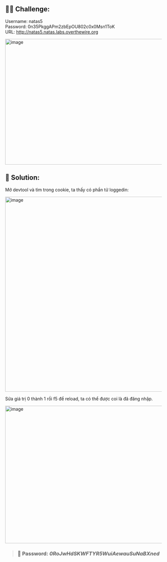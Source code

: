 ## 🕵️‍♂️ Challenge:
Username: natas5  
Password: 0n35PkggAPm2zbEpOU802c0x0Msn1ToK  
URL: http://natas5.natas.labs.overthewire.org  

<img width="1096" height="403" alt="image" src="https://github.com/user-attachments/assets/12a4f2eb-66b3-4cc8-8f16-e7e89e9d35a5" />


## 📝 Solution: 
Mở devtool và tìm trong cookie, ta thấy có phần tử loggedin:  

<img width="1688" height="625" alt="image" src="https://github.com/user-attachments/assets/a00f05a7-83f5-49b4-9e2d-d4b705baccfb" />

Sửa giá trị 0 thành 1 rồi f5 để reload, ta có thể được coi là đã đăng nhập.  

<img width="1371" height="441" alt="image" src="https://github.com/user-attachments/assets/d4ae6d46-b8ef-46bd-8fbe-2df754502536" />


>### 🎯 Password: ***0RoJwHdSKWFTYR5WuiAewauSuNaBXned***
